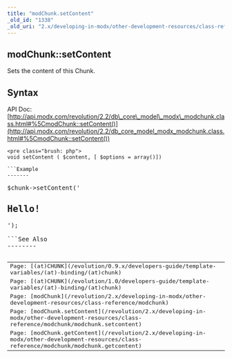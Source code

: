 ```yaml
---
title: "modChunk.setContent"
_old_id: "1338"
_old_uri: "2.x/developing-in-modx/other-development-resources/class-reference/modchunk/modchunk.setcontent"
---
```


modChunk::setContent
--------------------

Sets the content of this Chunk.

Syntax
------

API Doc: [http://api.modx.com/revolution/2.2/db\_core\_model\_modx\_modchunk.class.html#%5CmodChunk::setContent()](http://api.modx.com/revolution/2.2/db_core_model_modx_modchunk.class.html#%5CmodChunk::setContent())

```
<pre class="brush: php">
void setContent ( $content, [ $options = array()])

```Example
-------

```
<pre class="brush: php">
$chunk->setContent('<h2>Hello!</h2>');

```See Also
--------

<table class="tableview" width="100%"><tr><td><span class="icon icon-page">Page:</span> [(at)CHUNK](/evolution/0.9.x/developers-guide/template-variables/(at)-binding/(at)chunk)</td></tr><tr><td><span class="icon icon-page">Page:</span> [(at)CHUNK](/evolution/1.0/developers-guide/template-variables/(at)-binding/(at)chunk)</td></tr><tr><td><span class="icon icon-page">Page:</span> [modChunk](/revolution/2.x/developing-in-modx/other-development-resources/class-reference/modchunk)</td></tr><tr><td><span class="icon icon-page">Page:</span> [modChunk.setContent](/revolution/2.x/developing-in-modx/other-development-resources/class-reference/modchunk/modchunk.setcontent)</td></tr><tr><td><span class="icon icon-page">Page:</span> [modChunk.getContent](/revolution/2.x/developing-in-modx/other-development-resources/class-reference/modchunk/modchunk.getcontent)</td></tr></table>
